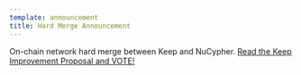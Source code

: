 ```yaml
---
template: announcement
title: Hard Merge Announcement
---
```

On-chain network hard merge between Keep and NuCypher. [Read the Keep Improvement Proposal and VOTE!](https://forum.keep.network/t/proposal-keep-and-nucypher-hard-merge/74)